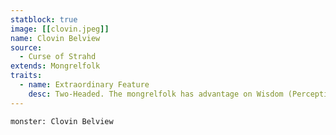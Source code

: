 ```yaml
---
statblock: true
image: [[clovin.jpeg]]
name: Clovin Belview
source:
  - Curse of Strahd
extends: Mongrelfolk
traits:
  - name: Extraordinary Feature
    desc: Two-Headed. The mongrelfolk has advantage on Wisdom (Perception) checks and on saving throws against being blinded, charmed, deafened, frightened, stunned, or knocked unconscious.
---
```


```statblock
monster: Clovin Belview
```